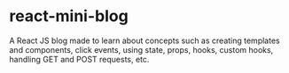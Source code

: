 # react-mini-blog

A React JS blog made to learn about concepts such as creating templates and components, click events, using state, props, hooks, custom hooks, handling GET and POST requests, etc.

